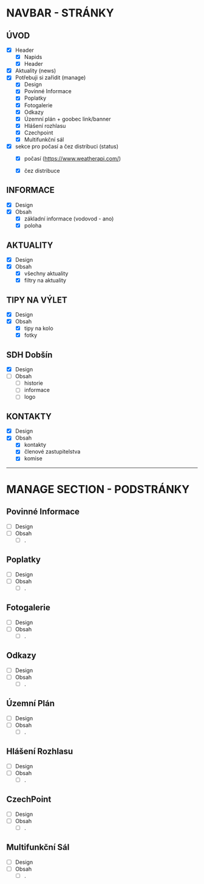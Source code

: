 # NAVBAR - STRÁNKY

## ÚVOD
- [x] Header
    - [x] Napids
    - [x] Header
- [x] Aktuality (news)
- [x] Potřebuji si zařídit (manage)
    - [x] Design
    - [x] Povinné Informace
    - [x] Poplatky
    - [x] Fotogalerie
    - [x] Odkazy
    - [x] Územní plán + goobec link/banner
    - [x] Hlášení rozhlasu
    - [x] Czechpoint
    - [x] Multifunkční sál

- [x] sekce pro počasí a čez distribuci (status)
    - [x] počasí (https://www.weatherapi.com/)
    - [x] čez distribuce


## INFORMACE
- [x] Design
- [x] Obsah
    - [x] základní informace (vodovod - ano)
    - [x] poloha

## AKTUALITY
- [x] Design
- [x] Obsah
    - [x] všechny aktuality
    - [x] filtry na aktuality

## TIPY NA VÝLET
- [x] Design
- [x] Obsah
    - [x] tipy na kolo
    - [x] fotky

## SDH Dobšín
- [x] Design
- [ ] Obsah
    - [ ] historie
    - [ ] informace
    - [ ] logo

## KONTAKTY
- [x] Design
- [x] Obsah
    - [x] kontakty
    - [x] členové zastupitelstva
    - [x] komise

---
# MANAGE SECTION - PODSTRÁNKY


## Povinné Informace
- [ ] Design
- [ ] Obsah
    - [ ] .

## Poplatky
- [ ] Design
- [ ] Obsah
    - [ ] .

## Fotogalerie
- [ ] Design
- [ ] Obsah
    - [ ] .

## Odkazy
- [ ] Design
- [ ] Obsah
    - [ ] .

## Územní Plán
- [ ] Design
- [ ] Obsah
    - [ ] .

## Hlášení Rozhlasu
- [ ] Design
- [ ] Obsah
    - [ ] .

## CzechPoint
- [ ] Design
- [ ] Obsah
    - [ ] .

## Multifunkční Sál
- [ ] Design
- [ ] Obsah
    - [ ] .